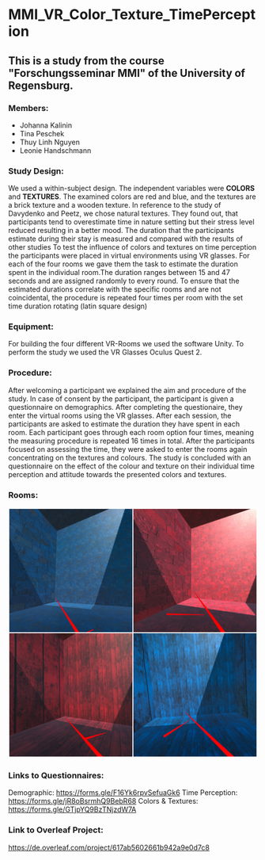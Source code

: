 # MMI_VR_Color_Texture_TimePerception

## This is a study from the course "Forschungsseminar MMI" of the University of Regensburg.

### Members:
- Johanna Kalinin 
- Tina Peschek
- Thuy Linh Nguyen
- Leonie Handschmann

### Study Design:

We used a within-subject design. The independent variables were **COLORS** and **TEXTURES**. The examined colors are red and blue, and the textures are a brick texture and a wooden texture. In reference to the study of Davydenko and Peetz, we chose natural textures. They found out, that participants tend to overestimate time in nature setting but their stress level reduced resulting in a better mood. The duration that the participants estimate during their stay is measured and compared with the results of other studies 
To test the influence of colors and textures on time perception the participants were placed in virtual environments using VR glasses. For each of the four rooms we gave them the task to estimate the duration spent in the individual room.The duration ranges between 15 and 47 seconds and are assigned randomly to every round. To ensure that the estimated durations correlate with the specific rooms and are not coincidental, the procedure is repeated four times per room with the set time duration rotating (latin square design)

### Equipment:

For building the four different VR-Rooms we used the software Unity. To perform the study we used the VR Glasses Oculus Quest 2.

### Procedure:
After welcoming a participant we explained the aim and procedure of the study. In case of consent by the participant, the participant is given a questionnaire on demographics. 
After completing the questionaire, they enter the virtual rooms using the VR glasses. After each session, the participants are asked to estimate the duration they have spent in each room.
Each participant goes through each room option four times, meaning the measuring procedure is repeated 16 times in total. After the participants focused on assessing the time, they were asked to enter the rooms again concentrating on the textures and colours. The study is concluded with an questionnaire on the effect of the colour and texture on their individual time perception and attitude towards the presented colors and textures.

### Rooms:
![Four different VR rooms](images/unity_all_rooms.JPEG)

### Links to Questionnaires:
Demographic: https://forms.gle/F16Yk6rpvSefuaGk6
Time Perception: https://forms.gle/jR8oBsrmhQ9BebR68
Colors & Textures: https://forms.gle/GTjpYQ9BzTNjzdW7A

### Link to Overleaf Project:
https://de.overleaf.com/project/617ab5602661b942a9e0d7c8
